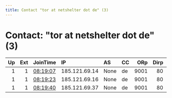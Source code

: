 ```yaml
---
title: Contact "tor at netshelter dot de" (3)
---
```


# Contact: "tor at netshelter dot de" (3)

|   Up |   Ext | JoinTime                                                                                            | IP            | AS   | CC   |   ORp |   Dirp | OS    | Version   | Nickname     |   eFamMembers |
|-----:|------:|:----------------------------------------------------------------------------------------------------|:--------------|:-----|:-----|------:|-------:|:------|:----------|:-------------|--------------:|
|    1 |     1 | [08:19:07](https://metrics.torproject.org/rs.html#details/E903FDFBBD80E7520A23EE4C803B052C2107C1A6) | 185.121.69.14 | None | de   |  9001 |     80 | Linux | 0.4.2.7   | netShelter01 |             1 |
|    1 |     1 | [08:19:23](https://metrics.torproject.org/rs.html#details/DA9F296FB732C60541777FECC52A17DBD54D02FA) | 185.121.69.16 | None | de   |  9001 |     80 | Linux | 0.4.2.7   | netShelter02 |             1 |
|    1 |     1 | [08:19:40](https://metrics.torproject.org/rs.html#details/8AFC6FC7C987E4CE94BD01CAE7FBA93333907879) | 185.121.69.37 | None | de   |  9001 |     80 | Linux | 0.4.2.7   | netShelter03 |             1 |
